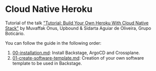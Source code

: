 # Cloud Native Heroku

Tutorial of the talk ["Tutorial: Build Your Own Heroku With Cloud Native
Stack"][talk-link] by Muvaffak Onus, Upbound & Sidarta Aguiar de Oliveira, Grupo Boticário.

You can follow the guide in the following order:
1. [00-installation.md](00-installation.md): Install Backstage, ArgoCD and Crossplane.
1. [01-create-software-template.md](01-create-software-template.md): Creation of
   your own software template to be used in Backstage.


[talk-link]: https://kccncna2022.sched.com/event/b0d8e5d397fe9a2e61ff0434524d3af2